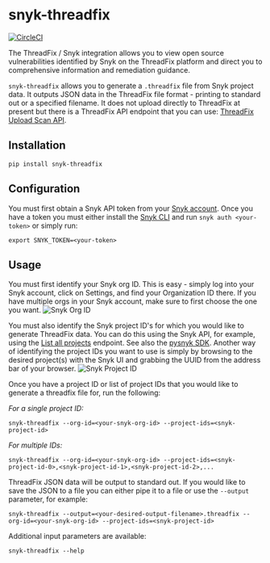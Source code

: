 # snyk-threadfix

[![CircleCI](https://circleci.com/gh/snyk-labs/snyk-threadfix/tree/master.svg?style=svg)](https://circleci.com/gh/snyk-labs/snyk-threadfix/tree/master)

The ThreadFix / Snyk integration allows you to view open source vulnerabilities identified by Snyk on the ThreadFix platform and direct you to comprehensive information and remediation guidance.

`snyk-threadfix` allows you to generate a `.threadfix` file from Snyk project data. It outputs JSON data in the ThreadFix file format - printing to standard out or a specified filename. It does not upload directly to ThreadFix at present but there is a ThreadFix API endpoint that you can use: [ThreadFix Upload Scan API](https://denimgroup.atlassian.net/wiki/spaces/TDOC/pages/22908335/Upload+Scan+-+API).

## Installation
```
pip install snyk-threadfix
```

## Configuration
You must first obtain a Snyk API token from your [Snyk account](https://app.snyk.io/login). Once you have a token you must either install the [Snyk CLI](https://github.com/snyk/snyk) and run `snyk auth <your-token>` or simply run:
```
export SNYK_TOKEN=<your-token> 
```

## Usage
You must first identify your Snyk org ID. This is easy - simply log into your Snyk account, click on Settings, and find your Organization ID there. If you have multiple orgs in your Snyk account, make sure to first choose the one you want.
![Snyk Org ID](https://github.com/snyk-labs/snyk-threadfix/blob/master/images/snyk-org-id-in-ui.png?raw=true)


You must also identify the Snyk project ID's for which you would like to generate ThreadFix data. You can do this using the Snyk API, for example, using the [List all projects](https://snyk.docs.apiary.io/#reference/projects/list-all-projects) endpoint. See also the [pysnyk SDK](https://github.com/snyk-labs/pysnyk). Another way of identifying the project IDs you want to use is simply by browsing to the desired project(s) with the Snyk UI and grabbing the UUID from the address bar of your browser.
![Snyk Project ID](https://github.com/snyk-labs/snyk-threadfix/blob/master/images/project-id-in-snyk-ui.png?raw=true)


Once you have a project ID or list of project IDs that you would like to generate a threadfix file for, run the following:

*For a single project ID:*
```
snyk-threadfix --org-id=<your-snyk-org-id> --project-ids=<snyk-project-id>
```

*For multiple IDs:*
```
snyk-threadfix --org-id=<your-snyk-org-id> --project-ids=<snyk-project-id-0>,<snyk-project-id-1>,<snyk-project-id-2>,...
```

ThreadFix JSON data will be output to standard out. If you would like to save the JSON to a file you can either pipe it to a file or use the `--output` parameter, for example:
```
snyk-threadfix --output=<your-desired-output-filename>.threadfix --org-id=<your-snyk-org-id> --project-ids=<snyk-project-id>
```


Additional input parameters are available:
```
snyk-threadfix --help
```
